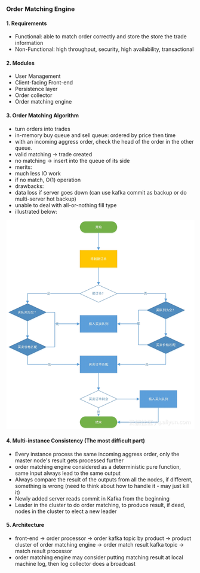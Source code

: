 ### Order Matching Engine
#### 1. Requirements
- Functional: able to match order correctly and store the store the trade information
- Non-Functional: high throughput, security, high availability, transactional
#### 2. Modules
- User Management
- Client-facing Front-end
- Persistence layer
- Order collector
- Order matching engine
#### 3. Order Matching Algorithm
- turn orders into trades
- in-memory buy queue and sell queue: ordered by price then time
- with an incoming aggress order, check the head of the order in the other queue.
 - valid matching -> trade created
 - no matching -> insert into the queue of its side
- merits:
 - much less IO work
 - if no match, O(1) operation
- drawbacks:
 - data loss if server goes down (can use kafka commit as backup or do multi-server hot backup)
 - unable to deal with all-or-nothing fill type
- illustrated below:
<p></p>

![pic](./state_flow.PNG)

#### 4. Multi-instance Consistency (The most difficult part)
- Every instance process the same incoming aggress order, only the master node's result gets processed further
- order matching engine considered as a deterministic pure function, same input always lead to the same output
- Always compare the result of the outputs from all the nodes, if different, something is wrong (need to think about how to handle it - may just kill it)
- Newly added server reads commit in Kafka from the beginning
- Leader in the cluster to do order matching, to produce result, if dead, nodes in the cluster to elect a new leader
#### 5. Architecture
- front-end -> order processor -> order kafka topic by product -> product cluster of order matching engine -> order match result kafka topic -> match result processor
- order matching engine may consider putting matching result at local machine log, then log collector does a broadcast
